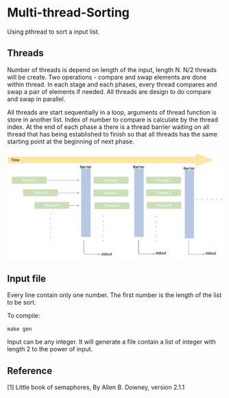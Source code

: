 # Multi-thread-Sorting

Using pthread to sort a input list.

## Threads

Number of threads is depend on length of the input, length N. N/2 threads will be create. Two operations - compare and swap elements are done within thread. In each stage and each phases, every thread compares and swap a pair of elements if needed. All threads are design to do compare and swap in parallel.

All threads are start sequentially in a loop, arguments of thread function is store in another list. Index of number to compare is calculate by the thread index. At the end of each phase a there is a thread barrier waiting on all thread that has being established to finish so that all threads has the same starting point at the beginning of next phase.  


![](timeline.png)

## Input file
Every line contain only one number. The first number is the length of the list to be sort.

To compile:
```
make gen
```

Input can be any integer. It will generate a file contain a list of integer with length 2 to the power of input.

## Reference

[1] Little book of semaphores, By Allen B. Downey, version 2.1.1

